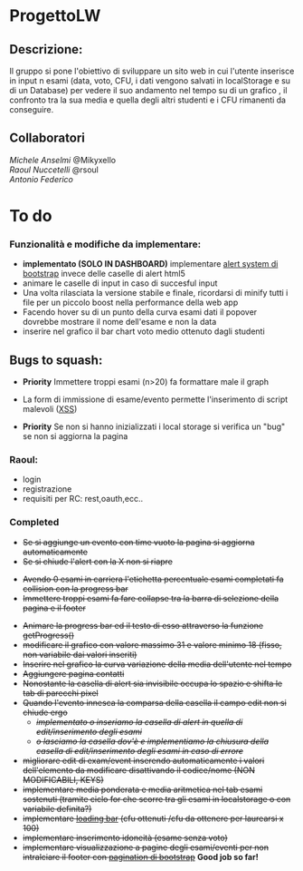 # ProgettoLW
## Descrizione:
Il gruppo si pone l'obiettivo di  sviluppare un sito web in cui l'utente inserisce in input n esami  (data, voto, CFU, i dati vengono salvati in localStorage e su di un Database) per vedere il suo andamento nel tempo su di un grafico , il confronto tra la sua media e quella degli altri studenti e i CFU rimanenti da conseguire.

## Collaboratori
*Michele Anselmi* @Mikyxello   
*Raoul Nuccetelli* @rsoul   
*Antonio Federico*



# To do 

### Funzionalità e modifiche da implementare:

* **implementato (SOLO IN DASHBOARD)** implementare [alert system di bootstrap](https://getbootstrap.com/docs/4.0/components/alerts/) invece delle caselle di alert html5  
* animare le caselle di input in caso di succesful input
* Una volta rilasciata la versione stabile e finale, ricordarsi di minify tutti i file per un piccolo boost nella performance della web app
* Facendo hover su di un punto della curva esami dati il popover dovrebbe mostrare il nome dell'esame e non la data
* inserire nel grafico il bar chart voto medio ottenuto dagli studenti

## Bugs to squash:
- **Priority** Immettere troppi esami (n>20) fa formattare male il graph
* La form  di immissione di esame/evento permette l'inserimento di script malevoli ([XSS](https://www.acunetix.com/websitesecurity/cross-site-scripting/))

* **Priority** Se non si hanno inizializzati i local storage si verifica un "bug" se non si aggiorna la pagina

### Raoul:
- login
- registrazione
- requisiti per RC: rest,oauth,ecc..

### Completed 
* <del>Se si aggiunge un evento con time vuoto la pagina si aggiorna automaticamente</del>
* <del>Se si chiude l'alert con la X non si riapre</del>
- <del>Avendo 0 esami in carriera l'etichetta percentuale esami completati fa collision con la progress bar</del>
- <del>Immettere troppi esami fa fare collapse tra la barra di selezione della pagina e il footer</del>
* <del>Animare la progress bar ed il testo di esso attraverso la funzione getProgress()</del>
* <del>modificare il grafico con valore massimo 31 e valore minimo 18 (fisso, non variabile dai valori inseriti)</del>
* <del>Inserire nel grafico la curva variazione della media dell'utente nel tempo </del> 
* <del> Aggiungere pagina contatti</del>
* <del>Nonostante la casella di alert sia invisibile occupa lo spazio e shifta le tab di parecchi pixel</del>
 * <del>Quando l'evento innesca la comparsa della casella il campo edit non si chiude ergo</del>
   * <del>*implementato o inseriamo la casella di alert in quella di edit/inserimento degli esami*</del>
   * <del>*o lasciamo la casella dov'è e implementiamo la chiusura della casella di edit/inserimento degli esami in caso di errore*</del>
* <del>migliorare edit di exam/event inserendo automaticamente i valori dell'elemento da modificare disattivando il codice/nome (NON MODIFICABILI, KEYS)</del>
* <del>implementare media ponderata e media aritmetica nel tab esami sostenuti (tramite ciclo for che scorre tra gli esami in localstorage o con variabile definita?)</del>
* <del>implementare [loading bar](https://getbootstrap.com/docs/4.0/components/progress/) (cfu ottenuti /cfu da ottenere per laurearsi x 100)</del>
* <del>implementare inserimento idoneità (esame senza voto)</del>
* <del>implementare visualizzazione a pagine degli esami/eventi per non intralciare il footer con [pagination di bootstrap](https://v4-alpha.getbootstrap.com/components/pagination/)</del>
**Good job so far!**